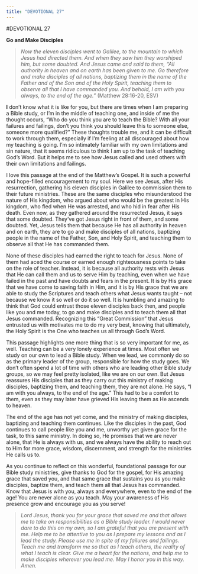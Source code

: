```yaml
---
title: "DEVOTIONAL 27"
---
```

#DEVOTIONAL 27

**Go and Make Disciples**

> *Now the eleven disciples went to Galilee, to the mountain to which
> Jesus had directed them. And when they saw him they worshiped him, but
> some doubted. And Jesus came and said to them, “All authority in
> heaven and on earth has been given to me. Go therefore and make
> disciples of all nations, baptizing them in the name of the Father and
> of the Son and of the Holy Spirit, teaching them to observe all that I
> have commanded you. And behold, I am with you always, to the end of
> the age.”* (Matthew 28:16-20, ESV)

**I** don’t know what it is like for you, but there are times when I am
preparing a Bible study, or I’m in the middle of teaching one, and
inside of me the thought occurs, “Who do you think you are to teach the
Bible? With all your failures and failings, don’t you think you should
leave this to someone else, someone more qualified?” These thoughts
trouble me, and it can be difficult to work through them, especially if
I’m feeling at all discouraged about how my teaching is going. I’m so
intimately familiar with my own limitations and sin nature, that it
seems ridiculous to think I am up to the task of teaching God’s Word.
But it helps me to see how Jesus called and used others with their own
limitations and failings.

I love this passage at the end of the Matthew’s Gospel. It is such a
powerful and hope-filled encouragement to my soul. Here we see Jesus,
after His resurrection, gathering his eleven disciples in Galilee to
commission them to their future ministries. These are the same disciples
who misunderstood the nature of His kingdom, who argued about who would
be the greatest in His kingdom, who fled when He was arrested, and who
hid in fear after His death. Even now, as they gathered around the
resurrected Jesus, it says that some doubted. They’ve got Jesus right in
front of them, and some doubted. Yet, Jesus tells them that because He
has all authority in heaven and on earth, they are to go and make
disciples of all nations, baptizing people in the name of the Father,
Son, and Holy Spirit, and teaching them to observe all that He has
commanded them.

None of these disciples had earned the right to teach for Jesus. None of
them had aced the course or earned enough righteousness points to take
on the role of teacher. Instead, it is because all authority rests with
Jesus that He can call them and us to serve Him by teaching, even when
we have failed in the past and have doubts and fears in the present. It
is by His grace that we have come to saving faith in Him, and it is by
His grace that we are able to study the Scriptures and teach others what
Jesus wants taught – not because we know it so well or do it so well. It
is humbling and amazing to think that God could entrust those eleven
disciples back then, and people like you and me today, to go and make
disciples and to teach them all that Jesus commanded. Recognizing this
“Great Commission” that Jesus entrusted us with motivates me to do my
very best, knowing that ultimately, the Holy Spirit is the One who
teaches us all through God’s Word.

This passage highlights one more thing that is so very important for me,
as well. Teaching can be a very lonely experience at times. Most often
we study on our own to lead a Bible study. When we lead, we commonly do
so as the primary leader of the group, responsible for how the study
goes. We don’t often spend a lot of time with others who are leading
other Bible study groups, so we may feel pretty isolated, like we are on
our own. But Jesus reassures His disciples that as they carry out this
ministry of making disciples, baptizing them, and teaching them, they
are not alone. He says, “I am with you always, to the end of the age.”
This had to be a comfort to them, even as they may later have grieved
His leaving them as He ascends to heaven.

The end of the age has not yet come, and the ministry of making
disciples, baptizing and teaching them continues. Like the disciples in
the past, God continues to call people like you and me, unworthy yet
given grace for the task, to this same ministry. In doing so, He
promises that we are never alone, that He is always with us, and we
always have the ability to reach out to Him for more grace, wisdom,
discernment, and strength for the ministries He calls us to.

As you continue to reflect on this wonderful, foundational passage for
our Bible study ministries, give thanks to God for the gospel, for His
amazing grace that saved you, and that same grace that sustains you as
you make disciples, baptize them, and teach them all that Jesus has
commanded. Know that Jesus is with you, always and everywhere, even to
the end of the age! You are never alone as you teach. May your awareness
of His presence grow and encourage you as you serve!

> *Lord Jesus, thank you for your grace that saved me and that allows me
> to take on responsibilities as a Bible study leader. I would never
> dare to do this on my own, so I am grateful that you are present with
> me. Help me to be attentive to you as I prepare my lessons and as I
> lead the study. Please use me in spite of my failures and failings.
> Teach me and transform me so that as I teach others, the reality of
> what I teach is clear. Give me a heart for the nations, and help me to
> make disciples wherever you lead me. May I honor you in this way.
> Amen.*

